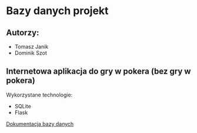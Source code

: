 # Bazy danych projekt
## Autorzy:
- Tomasz Janik
- Dominik Szot

## Internetowa aplikacja do gry w pokera (bez gry w pokera)
Wykorzystane technologie:
- SQLite
- Flask

[Dokumentacja bazy danych](https://github.com/Raklle/databases2/blob/main/docs.md)

